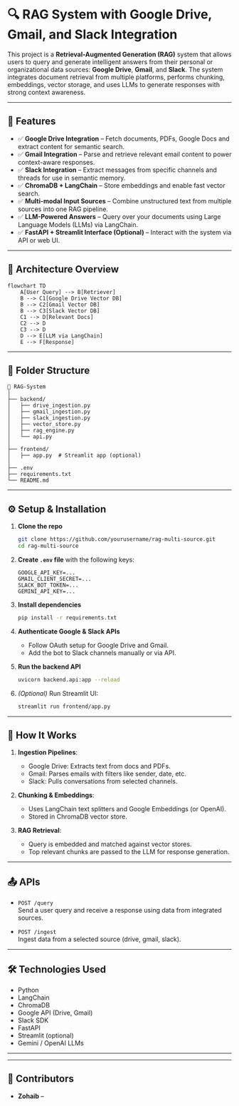 
# 🔍 RAG System with Google Drive, Gmail, and Slack Integration

This project is a **Retrieval-Augmented Generation (RAG)** system that allows users to query and generate intelligent answers from their personal or organizational data sources: **Google Drive**, **Gmail**, and **Slack**. The system integrates document retrieval from multiple platforms, performs chunking, embeddings, vector storage, and uses LLMs to generate responses with strong context awareness.

---

## 🚀 Features

- ✅ **Google Drive Integration** – Fetch documents, PDFs, Google Docs and extract content for semantic search.
- ✅ **Gmail Integration** – Parse and retrieve relevant email content to power context-aware responses.
- ✅ **Slack Integration** – Extract messages from specific channels and threads for use in semantic memory.
- ✅ **ChromaDB + LangChain** – Store embeddings and enable fast vector search.
- ✅ **Multi-modal Input Sources** – Combine unstructured text from multiple sources into one RAG pipeline.
- ✅ **LLM-Powered Answers** – Query over your documents using Large Language Models (LLMs) via LangChain.
- ✅ **FastAPI + Streamlit Interface (Optional)** – Interact with the system via API or web UI.

---

## 🧠 Architecture Overview

```mermaid
flowchart TD
    A[User Query] --> B[Retriever]
    B --> C1[Google Drive Vector DB]
    B --> C2[Gmail Vector DB]
    B --> C3[Slack Vector DB]
    C1 --> D[Relevant Docs]
    C2 --> D
    C3 --> D
    D --> E[LLM via LangChain]
    E --> F[Response]
```

---

## 📂 Folder Structure

```
📁 RAG-System
│
├── backend/
│   ├── drive_ingestion.py
│   ├── gmail_ingestion.py
│   ├── slack_ingestion.py
│   ├── vector_store.py
│   ├── rag_engine.py
│   └── api.py
│
├── frontend/
│   ├── app.py  # Streamlit app (optional)
│
├── .env
├── requirements.txt
└── README.md
```

---

## ⚙️ Setup & Installation

1. **Clone the repo**
   ```bash
   git clone https://github.com/yourusername/rag-multi-source.git
   cd rag-multi-source
   ```

2. **Create `.env` file** with the following keys:
   ```
   GOOGLE_API_KEY=...
   GMAIL_CLIENT_SECRET=...
   SLACK_BOT_TOKEN=...
   GEMINI_API_KEY=...
   ```

3. **Install dependencies**
   ```bash
   pip install -r requirements.txt
   ```

4. **Authenticate Google & Slack APIs**
   - Follow OAuth setup for Google Drive and Gmail.
   - Add the bot to Slack channels manually or via API.

5. **Run the backend API**
   ```bash
   uvicorn backend.api:app --reload
   ```

6. *(Optional)* Run Streamlit UI:
   ```bash
   streamlit run frontend/app.py
   ```

---

## 🧪 How It Works

1. **Ingestion Pipelines**:
   - Google Drive: Extracts text from docs and PDFs.
   - Gmail: Parses emails with filters like sender, date, etc.
   - Slack: Pulls conversations from selected channels.

2. **Chunking & Embeddings**:
   - Uses LangChain text splitters and Google Embeddings (or OpenAI).
   - Stored in ChromaDB vector store.

3. **RAG Retrieval**:
   - Query is embedded and matched against vector stores.
   - Top relevant chunks are passed to the LLM for response generation.

---

## 📤 APIs

- `POST /query`  
  Send a user query and receive a response using data from integrated sources.

- `POST /ingest`  
  Ingest data from a selected source (drive, gmail, slack).

---

## 🛠️ Technologies Used

- Python
- LangChain
- ChromaDB
- Google API (Drive, Gmail)
- Slack SDK
- FastAPI
- Streamlit (optional)
- Gemini / OpenAI LLMs

---

---

## 🙌 Contributors

- **Zohaib** –
